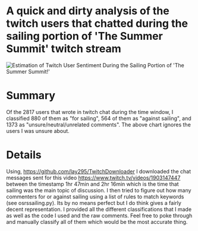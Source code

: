 # A quick and dirty analysis of the twitch users that chatted during the sailing portion of 'The Summer Summit' twitch stream

![Estimation of Twitch User Sentiment During the Sailing Portion of 'The Summer Summit!'](https://github.com/kyruv/osrssailinganalysis/assets/109682849/875f5faf-3a47-4a99-92ba-da7175d9f225)


# Summary

Of the 2817 users that wrote in twitch chat during the time window, I classified 880 of them as "for sailing", 564 of them as "against sailing", and 1373 as "unsure/neutral/unrelated comments". The above chart ignores the users I was unsure about.

# Details

Using, https://github.com/lay295/TwitchDownloader I downloaded the chat messages sent for this video https://www.twitch.tv/videos/1903147447 between the timestamp 1hr 47min and 2hr 16min which is the time that sailing was the main topic of discussion. I then tried to figure out how many commenters for or against sailing using a list of rules to match keywords (see osrssailing.py). Its by no means perfect but I do think gives a fairly decent representation. I provided all the different classifications that I made as well as the code I used and the raw comments. Feel free to poke through and manually classify all of them which would be the most accurate thing.

